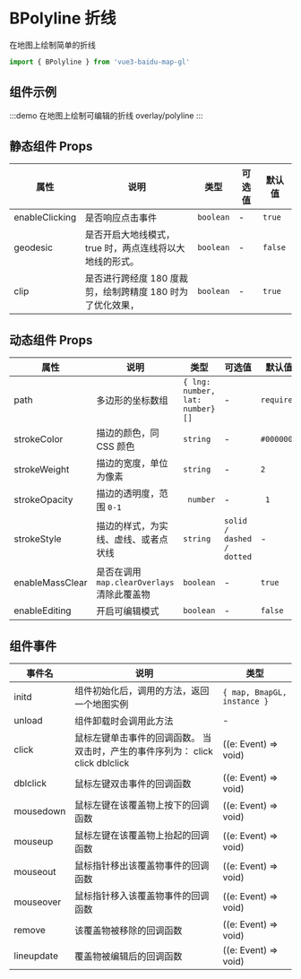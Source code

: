 # BPolyline 折线

在地图上绘制简单的折线

```ts
import { BPolyline } from 'vue3-baidu-map-gl'
```

## 组件示例

:::demo 在地图上绘制可编辑的折线
overlay/polyline
:::

## 静态组件 Props

| 属性           | 说明                                                       | 类型      | 可选值 | 默认值  |
| -------------- | ---------------------------------------------------------- | --------- | ------ | ------- |
| enableClicking | 是否响应点击事件                                           | `boolean` | -      | `true`  |
| geodesic       | 是否开启大地线模式，true 时，两点连线将以大地线的形式。    | `boolean` | -      | `false` |
| clip           | 是否进行跨经度 180 度裁剪，绘制跨精度 180 时为了优化效果， | `boolean` | -      | `true`  |

## 动态组件 Props

| 属性            | 说明                                        | 类型                            | 可选值                    | 默认值     |
| --------------- | ------------------------------------------- | ------------------------------- | ------------------------- | ---------- |
| path            | 多边形的坐标数组                            | `{ lng: number, lat: number}[]` | -                         | `required` |
| strokeColor     | 描边的颜色，同 CSS 颜色                     | `string`                        | -                         | `#000000`  |
| strokeWeight    | 描边的宽度，单位为像素                      | `string`                        | -                         | `2`        |
| strokeOpacity   | 描边的透明度，范围 `0-1`                    | ` number`                       | -                         | ` 1`       |
| strokeStyle     | 描边的样式，为实线、虚线、或者点状线        | `string`                        | `solid / dashed / dotted` | -          |
| enableMassClear | 是否在调用 `map.clearOverlays` 清除此覆盖物 | `boolean`                       | -                         | `true `    |
| enableEditing   | 开启可编辑模式                              | `boolean`                       | -                         | `false `   |

## 组件事件

| 事件名     | 说明                                                                           | 类型                        |
| ---------- | ------------------------------------------------------------------------------ | --------------------------- |
| initd      | 组件初始化后，调用的方法，返回一个地图实例                                     | `{ map, BmapGL, instance }` |
| unload     | 组件卸载时会调用此方法                                                         | -                           |
| click      | 鼠标左键单击事件的回调函数。 当双击时，产生的事件序列为： click click dblclick | ((e: Event) => void)        |
| dblclick   | 鼠标左键双击事件的回调函数                                                     | ((e: Event) => void)        |
| mousedown  | 鼠标左键在该覆盖物上按下的回调函数                                             | ((e: Event) => void)        |
| mouseup    | 鼠标左键在该覆盖物上抬起的回调函数                                             | ((e: Event) => void)        |
| mouseout   | 鼠标指针移出该覆盖物事件的回调函数                                             | ((e: Event) => void)        |
| mouseover  | 鼠标指针移入该覆盖物事件的回调函数                                             | ((e: Event) => void)        |
| remove     | 该覆盖物被移除的回调函数                                                       | ((e: Event) => void)        |
| lineupdate | 覆盖物被编辑后的回调函数                                                       | ((e: Event) => void)        |
